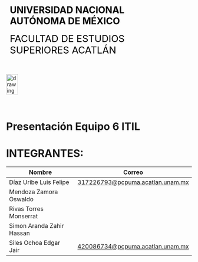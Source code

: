 <div style="display: table;">
    <div style="width: 75%;float: left;margin: auto;padding: 50px 0px 50px 10px; float: left;">
        <span style="color: black;font-size: 25px;font-weight: bold;">UNIVERSIDAD NACIONAL AUTÓNOMA DE MÉXICO</span></br></br>
        <span style="color: black;font-size: 26px;">FACULTAD DE ESTUDIOS SUPERIORES ACATLÁN</span>
    </div>
    <img src="/archivos/index/fesa.png" alt="drawing" width="200" style="width: 25%;"/>
</div>

&nbsp;
# Presentación Equipo 6 ITIL

# INTEGRANTES:

| Nombre | Correo |
|------- |--------|
| Díaz Uribe Luis Felipe | 317226793@pcpuma.acatlan.unam.mx |
| Mendoza Zamora Oswaldo |
| Rivas Torres Monserrat |
| Simon Aranda Zahir Hassan |
| Siles Ochoa Edgar Jair | 420086734@pcpuma.acatlan.unam.mx |
